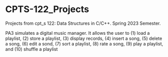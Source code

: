 # CPTS-122_Projects
Projects from cpt_s 122: Data Structures in C/C++. Spring 2023 Semester. 


PA3 simulates a digital music manager. It allows the user to (1) load a playlist, (2) store a playlist, (3) display records, (4) insert a song, (5)
delete a song, (6) edit a sond, (7) sort a playlist, (8) rate a song, (9) play a playlist, and (10) shuffle a playlist
